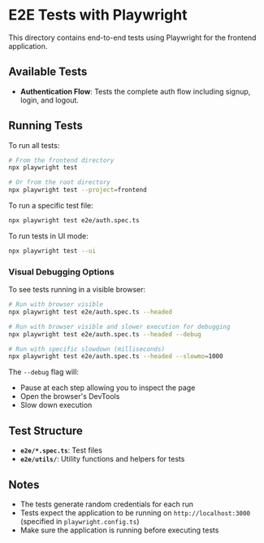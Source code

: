 # E2E Tests with Playwright

This directory contains end-to-end tests using Playwright for the frontend application.

## Available Tests

- **Authentication Flow**: Tests the complete auth flow including signup, login, and logout.

## Running Tests

To run all tests:

```bash
# From the frontend directory
npx playwright test

# Or from the root directory
npx playwright test --project=frontend
```

To run a specific test file:

```bash
npx playwright test e2e/auth.spec.ts
```

To run tests in UI mode:

```bash
npx playwright test --ui
```

### Visual Debugging Options

To see tests running in a visible browser:

```bash
# Run with browser visible
npx playwright test e2e/auth.spec.ts --headed

# Run with browser visible and slower execution for debugging
npx playwright test e2e/auth.spec.ts --headed --debug

# Run with specific slowdown (milliseconds)
npx playwright test e2e/auth.spec.ts --headed --slowmo=1000
```

The `--debug` flag will:
- Pause at each step allowing you to inspect the page
- Open the browser's DevTools
- Slow down execution

## Test Structure

- **`e2e/*.spec.ts`**: Test files
- **`e2e/utils/`**: Utility functions and helpers for tests

## Notes

- The tests generate random credentials for each run
- Tests expect the application to be running on `http://localhost:3000` (specified in `playwright.config.ts`)
- Make sure the application is running before executing tests 